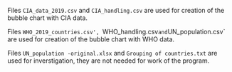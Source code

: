 Files `CIA_data_2019.csv` and `CIA_handling.csv` are used for creation of the bubble chart with CIA data.

Files `WHO_2019_countries.csv', `WHO_handling.csv` and `UN_population.csv` are used for creation of the bubble chart with WHO data.

Files `UN_population -original.xlsx` and `Grouping of countries.txt` are used for inverstigation, they are not needed for work of the program.